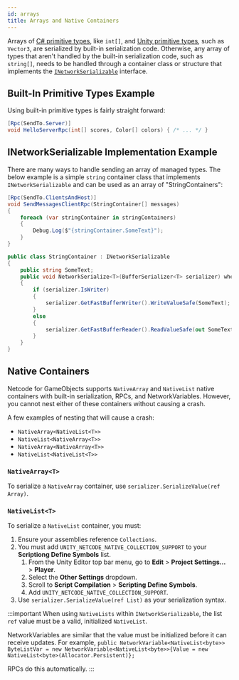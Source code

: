 ```yaml
---
id: arrays
title: Arrays and Native Containers
---
```


Arrays of [C# primitive types](cprimatives.md), like `int[]`, and [Unity primitive types](unity-primatives.md), such as `Vector3`, are serialized by built-in serialization code. Otherwise, any array of types that aren't handled by the built-in serialization code, such as `string[]`, needs to be handled through a container class or structure that implements the  [`INetworkSerializable`](inetworkserializable.md) interface.

## Built-In Primitive Types Example
Using built-in primitive types is fairly straight forward:
```csharp
[Rpc(SendTo.Server)]
void HelloServerRpc(int[] scores, Color[] colors) { /* ... */ }
```

## INetworkSerializable Implementation Example
There are many ways to handle sending an array of managed types.
The below example is a simple `string` container class that implements `INetworkSerializable` and can be used as an array of "StringContainers":
```csharp
[Rpc(SendTo.ClientsAndHost)]
void SendMessagesClientRpc(StringContainer[] messages) 
{ 
    foreach (var stringContainer in stringContainers)
    {
        Debug.Log($"{stringContainer.SomeText}");
    }
}

public class StringContainer : INetworkSerializable
{
    public string SomeText;
    public void NetworkSerialize<T>(BufferSerializer<T> serializer) where T : IReaderWriter
    {
        if (serializer.IsWriter)
        {
            serializer.GetFastBufferWriter().WriteValueSafe(SomeText);
        }
        else
        {
            serializer.GetFastBufferReader().ReadValueSafe(out SomeText);
        }
    }
}
```

## Native Containers

Netcode for GameObjects supports `NativeArray` and `NativeList` native containers with built-in serialization, RPCs, and NetworkVariables. However, you cannot nest either of these containers without causing a crash.

A few examples of nesting that will cause a crash:
* `NativeArray<NativeList<T>>`
* `NativeList<NativeArray<T>>`
* `NativeArray<NativeArray<T>>`
* `NativeList<NativeList<T>>`

### `NativeArray<T>`

To serialize a `NativeArray` container, use `serializer.SerializeValue(ref Array)`.

### `NativeList<T>`

To serialize a `NativeList` container, you must:
1. Ensure your assemblies reference `Collections`.
2. You must add `UNITY_NETCODE_NATIVE_COLLECTION_SUPPORT` to your **Scriptiong Define Symbols** list.
   1. From the Unity Editor top bar menu, go to **Edit** > **Project Settings...** > **Player**.
   2. Select the **Other Settings** dropdown.
   3. Scroll to **Script Compilation** > **Scripting Define Symbols**.
   4. Add `UNITY_NETCODE_NATIVE_COLLECTION_SUPPORT`.
3. Use `serializer.SerializeValue(ref List)` as your serialization syntax. 

:::important
When using `NativeLists` within `INetworkSerializable`, the list `ref` value must be a valid, initialized `NativeList`.

NetworkVariables are similar that the value must be initialized before it can receive updates.
For example,
`public NetworkVariable<NativeList<byte>> ByteListVar = new NetworkVariable<NativeList<byte>>{Value = new NativeList<byte>(Allocator.Persistent)};`

RPCs do this automatically.
:::
